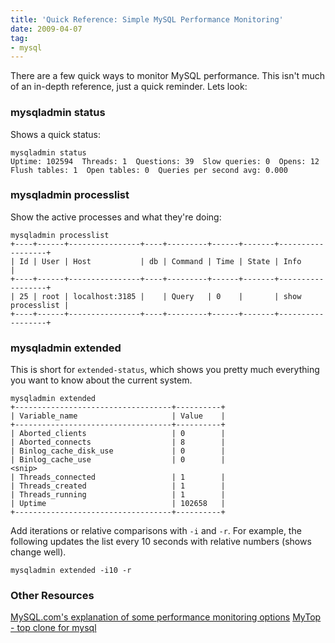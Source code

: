 ```yaml
---
title: 'Quick Reference: Simple MySQL Performance Monitoring'
date: 2009-04-07
tag:
- mysql
---
```

There are a few quick ways to monitor MySQL performance.  This isn't much of an in-depth reference, just a quick reminder.  Lets look:

<!--more-->

### mysqladmin status

Shows a quick status:
    
    mysqladmin status
    Uptime: 102594  Threads: 1  Questions: 39  Slow queries: 0  Opens: 12  Flush tables: 1  Open tables: 0  Queries per second avg: 0.000

### mysqladmin processlist

Show the active processes and what they're doing:
    
    mysqladmin processlist
    +----+------+----------------+----+---------+------+-------+------------------+
    | Id | User | Host           | db | Command | Time | State | Info             |
    +----+------+----------------+----+---------+------+-------+------------------+
    | 25 | root | localhost:3185 |    | Query   | 0    |       | show processlist |
    +----+------+----------------+----+---------+------+-------+------------------+

### mysqladmin extended

This is short for `extended-status`, which shows you pretty much everything you want to know about the current system.

    mysqladmin extended
    +-----------------------------------+----------+
    | Variable_name                     | Value    |
    +-----------------------------------+----------+
    | Aborted_clients                   | 0        |
    | Aborted_connects                  | 8        |
    | Binlog_cache_disk_use             | 0        |
    | Binlog_cache_use                  | 0        |
    <snip>
    | Threads_connected                 | 1        |
    | Threads_created                   | 1        |
    | Threads_running                   | 1        |
    | Uptime                            | 102658   |
    +-----------------------------------+----------+

Add iterations or relative comparisons with `-i` and `-r`.  For example, the following updates the list every 10 seconds with relative numbers (shows change well).
    
    mysqladmin extended -i10 -r
    
### Other Resources

[MySQL.com's explanation of some performance monitoring options](http://www.mysql.com/news-and-events/newsletter/2004-01/a0000000301.html)
[MyTop - top clone for mysql](http://jeremy.zawodny.com/mysql/mytop/)
